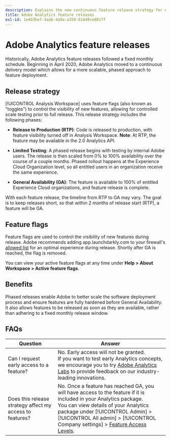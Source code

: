 ```yaml
---
description: Explains the new continuous feature release strategy for Adobe Analytics
title: Adobe Analytics feature releases
exl-id: 1e403bef-4aab-4a9a-a358-62449ce801ff
---
```

# Adobe Analytics feature releases

Historically, Adobe Analytics feature releases followed a fixed monthly schedule. Beginning in April 2020, Adobe Analytics moved to a continuous delivery model which allows for a more scalable, phased approach to feature deployment.

## Release strategy

[!UICONTROL Analysis Workspace] uses feature flags (also known as "toggles") to control the visibility of new features, allowing for controlled scale testing prior to full release. This release strategy includes the following phases:

* **Release to Production (RTP)**: Code is released to production, with feature visibility turned off in Analysis Workspace. **Note**: At RTP, the feature may be available in the 2.0 Analytics API.

* **Limited Testing**: A phased release begins with testing by internal Adobe users. The release is then scaled from 0% to 100% availability over the course of a couple months. Phased rollout happens at the Experience Cloud Organization level, so all entitled users in an organization receive the same experience.

* **General Availability (GA)**: The feature is available to 100% of entitled Experience Cloud organizations, and feature release is complete.

With each feature release, the timeline from RTP to GA may vary. The goal is to keep releases short, so that within 2 months of release start (RTP), a feature will be GA.

## Feature flags

Feature flags are used to control the visibility of new features during release. Adobe recommends adding app.launchdarkly.com to your firewall's [allowed list](https://docs.adobe.com/content/help/en/analytics/technotes/ip-addresses.html) for an optimal experience during release. Shortly after GA is reached, the flag is removed. 

You can view your active feature flags at any time under **Help > About Workspace > Active feature flags**.

## Benefits

Phased releases enable Adobe to better scale the software deployment process and ensure features are fully hardened before General Availability. It also allows features to be released as soon as they are available, rather than adhering to a fixed monthly release window.

## FAQs

|Question|Answer|
|---|---|
|Can I request early access to a feature?|No. Early access will not be granted.<br>If you want to test early Analytics concepts, we encourage you to try [Adobe Analytics Labs](https://docs.adobe.com/content/help/en/analytics/analyze/tech-previews/overview.html) to provide feedback on our industry-leading innovations.|
|Does this release strategy affect my access to features?|No. Once a feature has reached GA, you will have access to the feature if it is included in your Analytics package.<br>You can view details of your Analytics package under [!UICONTROL Admin] > [!UICONTROL All admin] > [!UICONTROL Company settings] > [Feature Access Levels](https://docs.adobe.com/content/help/en/analytics/admin/company-settings/feature-access-levels.html).|
